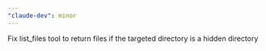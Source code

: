 ```yaml
---
"claude-dev": minor
---
```


Fix list_files tool to return files if the targeted directory is a hidden directory
